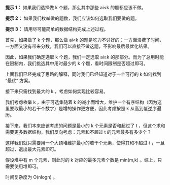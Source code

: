 **提示 1：** 如果我们选择做 k 个题，那么其中那些 ai<k 的题都应该不做。

**提示 2：** 如果我们枚举做的题数，我们应该如何选取我们要做的题。

**提示 3：** 请用尽可能简单的数据结构完成上述过程。

首先，如果做了 k 个题，那么做 ai<k 的题是吃力不讨好的：一方面浪费了时间，一方面又没有带来分数，我们可以直接不做这题，不影响最后最优化结果。

因此，如果我们确定选取 k 个题，我们一定选取 ai≥k 的那部分。而为了总用时能在限制内，我们挑选其中用时最少的 k 个题，看时间限制是否超过即可。

上面我们已经完成了思路的解释，同时我们已经知道对于一个可行的 k 如何找到 “最优” 方案。

接下来只需找到最大的 k ，考虑如何实现比较容易。

我们考虑枚举 k ，由于可选集随着 k 的减小而增大，维护一个有序结构（因为这里要取最小的若干个数字）是增的操作更方便，因此考虑按照 k 从高到低逆序遍历。

接下来，我们本来应该考虑的问题是最小的 k 个元素是否和超过了 t ，但这个求和需要更多数据结构，我们反向考虑：元素和不超过 t 的元素最多有多少个？

这样我们就只需要用一个大顶堆维护最小的若干个元素，使得其和不超过 t ，一旦超过，退出最大元素即可。

假设堆中有 m 个元素，则此时的 k 对应的最多元素个数是 min(m,k) 。综上，只需要使用堆即可。

时间复杂度为 O(nlog⁡n) 。